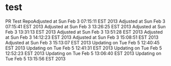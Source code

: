 test
====

PR Test RepoAdjusted at Sun Feb  3 07:15:11 EST 2013
Adjusted at Sun Feb  3 07:15:41 EST 2013
Adjusted at Sun Feb  3 13:26:25 EST 2013
Adjusted at Sun Feb  3 13:31:13 EST 2013
Adjusted at Sun Feb  3 13:51:28 EST 2013
Adjusted at Sun Feb  3 14:12:23 EST 2013
Adjusted at Sun Feb  3 15:08:51 EST 2013
Adjusted at Sun Feb  3 15:13:07 EST 2013
Updating on Tue Feb  5 12:40:45 EST 2013
Updating on Tue Feb  5 12:41:31 EST 2013
Updating on Tue Feb  5 12:52:23 EST 2013
Updating on Tue Feb  5 13:06:40 EST 2013
Updating on Tue Feb  5 13:15:56 EST 2013
